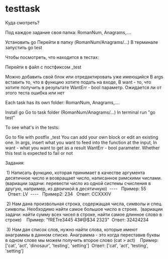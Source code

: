 # testtask


Куда смотреть? 

Под каждое задание своя папка:
RomanNum, Anagrams,.... 

Установить go
Перейти в папку (RomanNum/Anagrams/...) 
В терминале запустить go test

Чтобы посмотреть, что находится в тестах:

Перейти в файл с постфиксом _test

Можно добавить свой блок или отредактировать уже имеющийся 
В args вставить то, что в функцию хотите подать на входе, 
В want - то, что хотите получить в результате
 WantErr - bool параметр. Ожидается ли от этого теста ошибка или нет



Each task has its own folder:
RomanNum, Anagrams,....

Install go
Go to task folder (RomanNum/Anagrams/...)
In terminal run "go test"

To see what's in the tests:

Go to file with postfix _test
You can add your own block or edit an existing one.
In args, insert what you want to feed into the function at the input,
In want - what you want to get as a result
  WantErr - bool parameter. Whether this test is expected to fail or not


Задания:

 1) Написать функцию, которая принимает в качестве аргумента десятичное число и возвращает число, написанное римскими числами. (вариации задачи: перевести число из одной системы счисления в другую, например, из двоичной в десятичную)
 ----
  Пример: 55
  Ответ: LV
 ----
  Пример2: 234
  Ответ: CCXXXIV
  
  
   2) Нам дана произвольная строка, содержащая числа, символы и спец. символы. Необходимо найти самое большое число в строке.
 (вариации задачи: найти сумму всех чисел в строке, найти самое длинное слово в строке)
 
 Пример: "fRETre3445 43#$% 32424234 #$@$34 2323"
 Ответ: 32424234
 
 
  3) Нам дан список слов, нужно найти слова, которые имеют анаграммы в данном списке. Анаграмма - это когда переставив буквы в одном слове мы можем получить второе слово (cat > act)
 
 Пример: ['cat', 'act', 'dinosaur', 'testing', 'setting']
 Ответ: ['cat', 'act', 'testing', 'setting']
